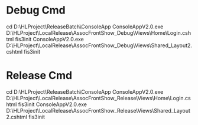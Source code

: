 # Debug Cmd

cd D:\HLProject\ReleaseBatch\ConsoleApp
ConsoleAppV2.0.exe  D:\HLProject\LocalRelease\AssocFrontShow_Debug\Views\Home\Login.cshtml fis3init
ConsoleAppV2.0.exe  D:\HLProject\LocalRelease\AssocFrontShow_Debug\Views\Shared\_Layout2.cshtml fis3init

# Release Cmd

cd D:\HLProject\ReleaseBatch\ConsoleApp
ConsoleAppV2.0.exe  D:\HLProject\LocalRelease\AssocFrontShow_Release\Views\Home\Login.cshtml fis3init
ConsoleAppV2.0.exe  D:\HLProject\LocalRelease\AssocFrontShow_Release\Views\Shared\_Layout2.cshtml fis3init

